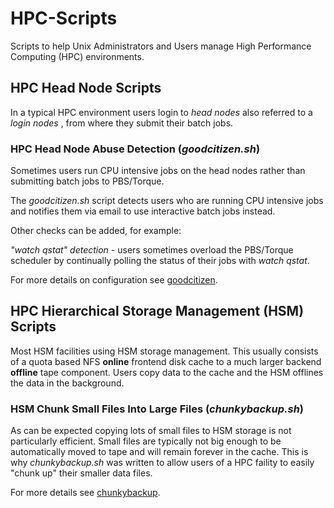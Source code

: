 HPC-Scripts
===========

Scripts to help Unix Administrators and Users manage High Performance Computing (HPC) environments.


## HPC Head Node Scripts

In a typical HPC environment users login to _head nodes_ also referred to a
_login nodes_ , from where they submit their batch jobs.


### HPC Head Node Abuse Detection (_goodcitizen.sh_)

Sometimes users run CPU intensive jobs on the head nodes rather than submitting
batch jobs to PBS/Torque.  

The _goodcitizen.sh_ script detects users who are running CPU intensive jobs 
and notifies them via email to use interactive batch jobs instead.

Other checks can be added, for example:

_"watch qstat" detection_  - users sometimes overload the PBS/Torque scheduler 
by continually polling the status of their jobs with _watch qstat_.

For more details on configuration see [goodcitizen](goodcitizen.md).

## HPC Hierarchical Storage Management (HSM) Scripts

Most HSM facilities using HSM storage management. This usually consists of
a quota based NFS **online** frontend disk cache to a much larger backend
**offline** tape component.  Users copy data to the cache and the HSM offlines
the data in the background. 


### HSM Chunk Small Files Into Large Files (_chunkybackup.sh_)

As can be expected copying lots of small files to HSM storage is not 
particularly efficient. Small files are typically not big enough to be
automatically moved to tape and will remain forever in the cache. This is
why _chunkybackup.sh_ was written to allow users of a HPC faility to 
easily "chunk up" their smaller data files.

For more details see [chunkybackup](chunkybackup.md).

